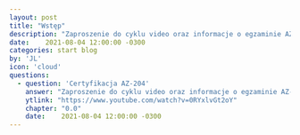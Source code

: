 ```yaml
---
layout: post
title: "Wstęp"
description: "Zaproszenie do cyklu video oraz informacje o egzaminie AZ-204."
date:    2021-08-04 12:00:00 -0300
categories: start blog
by: 'JL'
icon: 'cloud'
questions:
  - question: 'Certyfikacja AZ-204'
    answer: "Zaproszenie do cyklu video oraz informacje o egzaminie AZ-204"
    ytlink: "https://www.youtube.com/watch?v=0RYxlvGt2oY"
    chapter: "0.0" 
    date:    2021-08-04 12:00:00 -0300
---
```

